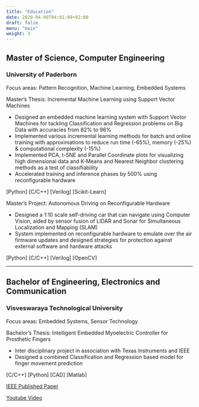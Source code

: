 ```yaml
---
title: "Education"
date: 2020-04-08T04:01:09+02:00
draft: false
menu: "main"
weight: 3
---
```


## Master of Science, Computer Engineering
### University of Paderborn
Focus areas: Pattern Recognition, Machine Learning, Embedded Systems

Master’s Thesis: Incremental Machine Learning using Support Vector Machines
* Designed an embedded machine learning system with Support Vector Machines for tackling Classification and Regression problems on Big Data with accuracies from 82% to 96%
* Implemented various incremental learning methods for batch and online training with approximations to reduce run time (-65%), memory (-25%) & computational complexity (-15%)
* Implemented PCA, t-SNE and Parallel Coordinate plots for visualizing high dimensional data
and K-Means and Nearest Neighbor clustering methods as a test of classifiability
* Accelerated training and inference phases by 500% using reconfigurable hardware

[Python] [C/C++] [Verilog] [Scikit-Learn]

Master’s Project: Autonomous Driving on Reconfigurable Hardware
* Designed a 1:10 scale self-driving car that can navigate using Computer Vision, aided by sensor fusion of LIDAR and Sonar for Simultaneous Localization and Mapping (SLAM)
* System implemented on reconfigurable hardware to emulate over the air firmware updates and designed strategies for protection against external software and hardware attacks

[Python] [C/C++] [Verilog] [OpenCV]

***

## Bachelor of Engineering, Electronics and Communication
### Visveswaraya Technological University
Focus areas: Embedded Systems, Sensor Technology

Bachelor’s Thesis: Intelligent Embedded Myoelectric Controller for Prosthetic Fingers
* Inter disciplinary project in association with Texas Instruments and IEEE
* Designed a combined Classification and Regression based model for finger movement prediction

[C/C++] [Python] [CAD] [Matlab]

[IEEE Published Paper](https://ieeexplore.ieee.org/document/7899218/)

[Youtube Video](http://youtu.be/fCInG4zWepo)
